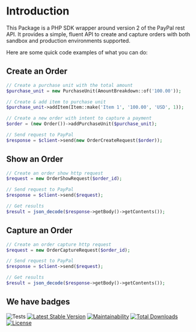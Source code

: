 # Introduction

This Package is a PHP SDK wrapper around version 2 of the PayPal rest API. It provides a simple, fluent API to create and capture orders with both sandbox and production environments supported.

Here are some quick code examples of what you can do:

## Create an Order

```php
// Create a purchase unit with the total amount
$purchase_unit = new PurchaseUnit(AmountBreakdown::of('100.00'));

// Create & add item to purchase unit
$purchase_unit->addItem(Item::make('Item 1', '100.00', 'USD', 1));

// Create a new order with intent to capture a payment
$order = (new Order())->addPurchaseUnit($purchase_unit);

// Send request to PayPal
$response = $client->send(new OrderCreateRequest($order));
```

## Show an Order

```php
// Create an order show http request
$request = new OrderShowRequest($order_id);

// Send request to PayPal
$response = $client->send($request);

// Get results
$result = json_decode($response->getBody()->getContents());
```

## Capture an Order

```php
// Create an order capture http request
$request = new OrderCaptureRequest($order_id);

// Send request to PayPal
$response = $client->send($request);

// Get results
$result = json_decode($response->getBody()->getContents());
```

## We have badges

![Tests](https://github.com/phpjuice/paypal-checkout-sdk/workflows/Tests/badge.svg?branch=main)
[![Latest Stable Version](http://poser.pugx.org/phpjuice/paypal-checkout-sdk/v)](https://packagist.org/packages/phpjuice/paypal-checkout-sdk)
[![Maintainability](https://api.codeclimate.com/v1/badges/e600bc7ccce319ffe7c7/maintainability)](https://codeclimate.com/github/phpjuice/paypal-checkout-sdk/maintainability)
[![Total Downloads](http://poser.pugx.org/phpjuice/paypal-checkout-sdk/downloads)](https://packagist.org/packages/phpjuice/paypal-checkout-sdk)
[![License](http://poser.pugx.org/phpjuice/paypal-checkout-sdk/license)](https://packagist.org/packages/phpjuice/paypal-checkout-sdk)
